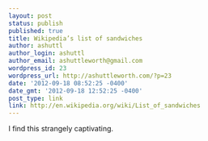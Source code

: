 ```yaml
---
layout: post
status: publish
published: true
title: Wikipedia’s list of sandwiches
author: ashuttl
author_login: ashuttl
author_email: ashuttleworth@gmail.com
wordpress_id: 23
wordpress_url: http://ashuttleworth.com/?p=23
date: '2012-09-18 08:52:25 -0400'
date_gmt: '2012-09-18 12:52:25 -0400'
post_type: link
link: http://en.wikipedia.org/wiki/List_of_sandwiches
---
```

I find this strangely captivating.

